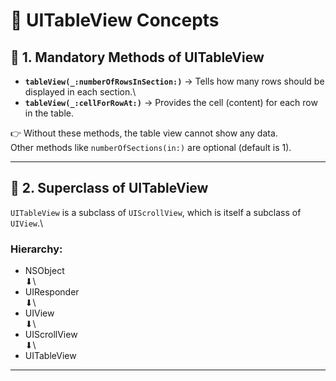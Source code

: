 # 📘 UITableView Concepts

## 🔹 1. Mandatory Methods of UITableView

-   **`tableView(_:numberOfRowsInSection:)`** → Tells how many rows
    should be displayed in each section.\
-   **`tableView(_:cellForRowAt:)`** → Provides the cell (content) for
    each row in the table.

👉 Without these methods, the table view cannot show any data.\
Other methods like `numberOfSections(in:)` are optional (default is 1).

------------------------------------------------------------------------

## 🔹 2. Superclass of UITableView

`UITableView` is a subclass of `UIScrollView`, which is itself a
subclass of `UIView`.\


### Hierarchy:

-   NSObject\
    ⬇\
-   UIResponder\
    ⬇\
-   UIView\
    ⬇\
-   UIScrollView\
    ⬇\
-   UITableView

------------------------------------------------------------------------


